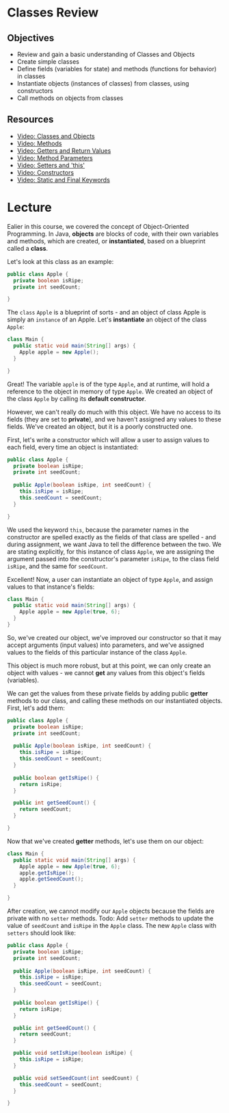 # Classes Review

## Objectives
* Review and gain a basic understanding of Classes and Objects
* Create simple classes
* Define fields (variables for state) and methods (functions for behavior) in classes  
* Instantiate objects (instances of classes) from classes, using constructors
* Call methods on objects from classes

## Resources
* [Video: Classes and Objects](http://www.youtube.com/watch?v=OHw2t8BaIUg)
* [Video: Methods](http://www.youtube.com/watch?v=-eoNHtILOs4)
* [Video: Getters and Return Values](http://www.youtube.com/watch?v=foX28s2Qw0w)
* [Video: Method Parameters](http://www.youtube.com/watch?v=fXVI4xuvozg)
* [Video: Setters and 'this'](http://www.youtube.com/watch?v=x-gBJ6q3Ufc)
* [Video: Constructors](http://www.youtube.com/watch?v=oSiN1J_G01Q)
* [Video: Static and Final Keywords](http://www.youtube.com/watch?v=yImBET6EO8c)

# Lecture

Ealier in this course, we covered the concept of Object-Oriented Programming. In Java, **objects** are blocks of code, with their own variables and methods, which are created, or **instantiated**, based on a blueprint called a **class**.

Let's look at this class as an example:

```java
public class Apple {
  private boolean isRipe;
  private int seedCount;

}
```

The ```class``` ```Apple``` is a blueprint of sorts - and an object of class Apple is simply an ```instance``` of an Apple. Let's **instantiate** an object of the class ```Apple```:

```java
class Main {
  public static void main(String[] args) {
    Apple apple = new Apple();
  }

}
```

Great! The variable ```apple``` is of the type ```Apple```, and at runtime, will hold a reference to the object in memory of type ```Apple```. We created an object of the class ```Apple``` by calling its **default constructor**.

However, we can't really do much with this object. We have no access to its fields (they are set to **private**), and we haven't assigned any values to these fields. We've created an object, but it is a poorly constructed one.

First, let's write a constructor which will allow a user to assign values to each field, every time an object is instantiated:

```java
public class Apple {
  private boolean isRipe;
  private int seedCount;
  
  public Apple(boolean isRipe, int seedCount) {
    this.isRipe = isRipe;
    this.seedCount = seedCount;
  }

}
```

We used the keyword ```this```, because the parameter names in the constructor are spelled exactly as the fields of that class are spelled - and during assignment, we want Java to tell the difference between the two. We are stating explicitly, for this instance of class ```Apple```, we are assigning the argument passed into the constructor's parameter ```isRipe```, to the class field ```isRipe```, and the same for ```seedCount```.

Excellent! Now, a user can instantiate an object of type ```Apple```, and assign values to that instance's fields:

```java
class Main {
  public static void main(String[] args) {
    Apple apple = new Apple(true, 6);
  }
}
```

So, we've created our object, we've improved our constructor so that it may accept arguments (input values) into parameters, and we've assigned values to the fields of this particular instance of the class ```Apple```.

This object is much more robust, but at this point, we can only create an object with values - we cannot **get** any values from this object's fields (variables).

We can get the values from these private fields by adding public **getter** methods to our class, and calling these methods on our instantiated objects. First, let's add them:

```java
public class Apple {
  private boolean isRipe;
  private int seedCount;
  
  public Apple(boolean isRipe, int seedCount) {
    this.isRipe = isRipe;
    this.seedCount = seedCount;
  }
  
  public boolean getIsRipe() {
    return isRipe;
  }

  public int getSeedCount() {
    return seedCount;
  }

}
```

Now that we've created **getter** methods, let's use them on our object:

```java
class Main {
  public static void main(String[] args) {
    Apple apple = new Apple(true, 6);
    apple.getIsRipe();
    apple.getSeedCount();
  }

}
```

After creation, we cannot modify our `Apple` objects because the fields are private with no `setter` methods.
Todo: Add `setter` methods to update the value of `seedCount` and `isRipe` in the `Apple` class. The new `Apple` class with `setters` should look like:

```java
public class Apple {
  private boolean isRipe;
  private int seedCount;
  
  public Apple(boolean isRipe, int seedCount) {
    this.isRipe = isRipe;
    this.seedCount = seedCount;
  }
  
  public boolean getIsRipe() {
    return isRipe;
  }

  public int getSeedCount() {
    return seedCount;
  }

  public void setIsRipe(boolean isRipe) {
    this.isRipe = isRipe;
  }

  public void setSeedCount(int seedCount) {
    this.seedCount = seedCount;
  }

}
```
